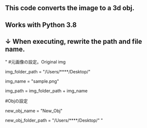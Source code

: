 ## This code converts the image to a 3d obj.

## Works with Python 3.8


## ↓ When executing, rewrite the path and file name.


"
#元画像の設定。Original img

img_folder_path = "/Users/****/Desktop/"

img_name = "sample.png"

img_path = img_folder_path + img_name


#Objの設定

new_obj_name = "New_Obj"

new_obj_folder_path = "/Users/****/Desktop/"
"
